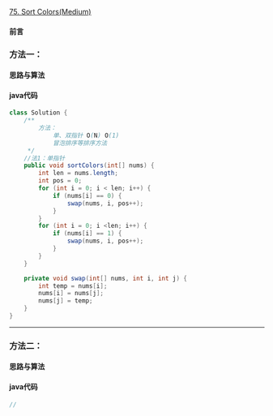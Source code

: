 [75\. Sort Colors(Medium)](https://leetcode.cn/problems/sort-colors/)
#### 前言
### 方法一：
#### 思路与算法
#### java代码
``` java
class Solution {
    /**
        方法：
            单、双指针 O(N) O(1)
            冒泡排序等排序方法
     */
    //法1：单指针
    public void sortColors(int[] nums) {
        int len = nums.length;
        int pos = 0;
        for (int i = 0; i < len; i++) {
            if (nums[i] == 0) {
                swap(nums, i, pos++);
            }
        }
        for (int i = 0; i <len; i++) {
            if (nums[i] == 1) {
                swap(nums, i, pos++);
            }
        }
    }

    private void swap(int[] nums, int i, int j) {
        int temp = nums[i];
        nums[i] = nums[j];
        nums[j] = temp;
    }
}
```

------

### 方法二：
#### 思路与算法
#### java代码
``` java
//
```
